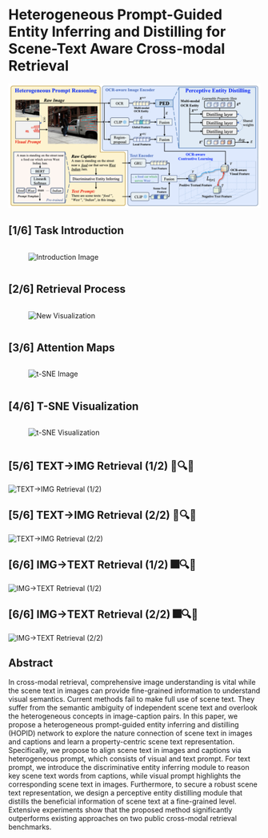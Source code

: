 # Heterogeneous Prompt-Guided Entity Inferring and Distilling for Scene-Text Aware Cross-modal Retrieval

![alt text](hopid.png)


## [1/6] Task Introduction

<div style="display: flex; justify-content: space-between;">
    <figure>
        <img src="images/fig_3.gif" alt="Introduction Image" style="width: 100%;">
    </figure>
</div>

<!-- <div style="display: flex; justify-content: space-between;">
    <figure>
        <video controls style="width: 100%;">
            <source src="video.mp4" type="video/mp4">
            Your browser does not support the video tag.
        </video>
    </figure>
</div> -->

## [2/6] Retrieval Process

<div style="display: flex; justify-content: space-between;">
    <figure>
        <img src="images/fig_1.gif" alt="New Visualization" style="width: 100%;">
    </figure>
</div>

<!-- <div style="display: flex; justify-content: space-between;">
    <figure>
        <video controls style="width: 100%;">
            <source src="video2.mp4" type="video/mp4">
            Your browser does not support the video tag.
        </video>
    </figure>
</div> -->

## [3/6] Attention Maps

<div style="display: flex; justify-content: space-between;">
    <figure>
        <img src="images/attention_map.png" alt="t-SNE Image" style="width: 100%;">
    </figure>
</div>

## [4/6] T-SNE Visualization

<div style="display: flex; justify-content: space-between;">
    <figure>
        <img src="images/t_sne.jpg" alt="t-SNE Visualization" style="width: 80%;">
    </figure>
</div>

## [5/6] TEXT→IMG Retrieval (1/2) 📄🔍🎆
![TEXT→IMG Retrieval (1/2)](images/i2t_1.png)

## [5/6] TEXT→IMG Retrieval (2/2) 📄🔍🎆
![TEXT→IMG Retrieval (2/2)](images/i2t_2.png)

## [6/6] IMG→TEXT Retrieval (1/2) 🎆🔍📄
![IMG→TEXT Retrieval (1/2)](images/t2i_1.png)

## [6/6] IMG→TEXT Retrieval (2/2) 🎆🔍📄
![IMG→TEXT Retrieval (2/2)](images/t2i_2.png)


## Abstract
In cross-modal retrieval, comprehensive image understanding is vital while the scene text in images can provide fine-grained information to understand visual semantics. Current methods fail to make full use of scene text. They suffer from the semantic ambiguity of independent scene text and overlook the heterogeneous concepts in image-caption pairs. In this paper, we propose a heterogeneous prompt-guided entity inferring and distilling (HOPID) network to explore the nature connection of scene text in images and captions and learn a property-centric scene text representation. Specifically, we propose to align scene text in images and captions via heterogeneous prompt, which consists of visual and text prompt. For text prompt, we introduce the discriminative entity inferring module to reason key scene text words from captions, while visual prompt highlights the corresponding scene text in images. Furthermore, to secure a robust scene text representation, we design a perceptive entity distilling module that distills the beneficial information of scene text at a fine-grained level. Extensive experiments show that the proposed method significantly outperforms existing approaches on two public cross-modal retrieval benchmarks. 


